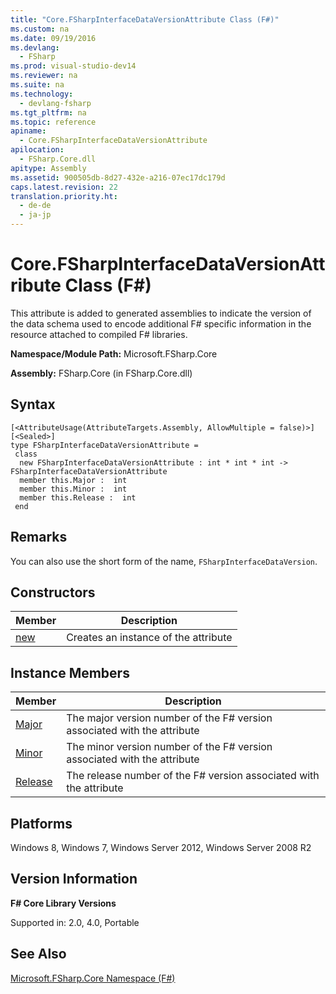 ```yaml
---
title: "Core.FSharpInterfaceDataVersionAttribute Class (F#)"
ms.custom: na
ms.date: 09/19/2016
ms.devlang: 
  - FSharp
ms.prod: visual-studio-dev14
ms.reviewer: na
ms.suite: na
ms.technology: 
  - devlang-fsharp
ms.tgt_pltfrm: na
ms.topic: reference
apiname: 
  - Core.FSharpInterfaceDataVersionAttribute
apilocation: 
  - FSharp.Core.dll
apitype: Assembly
ms.assetid: 900505db-8d27-432e-a216-07ec17dc179d
caps.latest.revision: 22
translation.priority.ht: 
  - de-de
  - ja-jp
---
```

# Core.FSharpInterfaceDataVersionAttribute Class (F#)
This attribute is added to generated assemblies to indicate the version of the data schema used to encode additional F# specific information in the resource attached to compiled F# libraries.  
  
 **Namespace/Module Path:** Microsoft.FSharp.Core  
  
 **Assembly:** FSharp.Core (in FSharp.Core.dll)  
  
## Syntax  
  
```  
[<AttributeUsage(AttributeTargets.Assembly, AllowMultiple = false)>]  
[<Sealed>]  
type FSharpInterfaceDataVersionAttribute =  
 class  
  new FSharpInterfaceDataVersionAttribute : int * int * int -> FSharpInterfaceDataVersionAttribute  
  member this.Major :  int  
  member this.Minor :  int  
  member this.Release :  int  
 end  
```  
  
## Remarks  
 You can also use the short form of the name, `FSharpInterfaceDataVersion`.  
  
## Constructors  
  
|Member|Description|  
|------------|-----------------|  
|[new](../vs140/Core.FSharpInterfaceDataVersionAttribute-Constructor--F#-.md)|Creates an instance of the attribute|  
  
## Instance Members  
  
|Member|Description|  
|------------|-----------------|  
|[Major](../vs140/FSharpInterfaceDataVersionAttribute.Major-Property--F#-.md)|The major version number of the F# version associated with the attribute|  
|[Minor](../vs140/FSharpInterfaceDataVersionAttribute.Minor-Property--F#-.md)|The minor version number of the F# version associated with the attribute|  
|[Release](../vs140/FSharpInterfaceDataVersionAttribute.Release-Property--F#-.md)|The release number of the F# version associated with the attribute|  
  
## Platforms  
 Windows 8, Windows 7, Windows Server 2012, Windows Server 2008 R2  
  
## Version Information  
 **F# Core Library Versions**  
  
 Supported in: 2.0, 4.0, Portable  
  
## See Also  
 [Microsoft.FSharp.Core Namespace (F#)](../Topic/Microsoft.FSharp.Core%20Namespace%20\(F%23\).md)